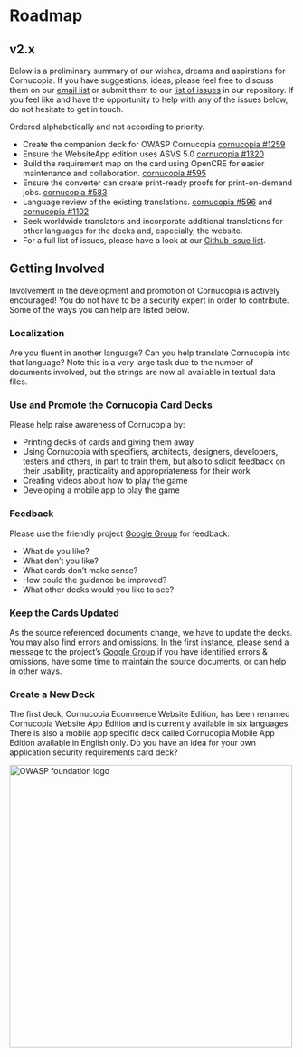 # Roadmap

## v2.x

Below is a preliminary summary of our wishes, dreams and aspirations for Cornucopia. If you have suggestions, ideas, please feel free to discuss them on our [email list](https://groups.google.com/a/owasp.org/g/cornucopia-project 'OWASP Cornucopia google mailing list [external]') or submit them to our [list of issues](https://github.com/OWASP/cornucopia/issues 'OWASP Cornucopia Github issues [external]') in our repository. 
If you feel like and have the opportunity to help with any of the issues below, do not hesitate to get in touch.

Ordered alphabetically and not according to priority.

- Create the companion deck for OWASP Cornucopia [cornucopia #1259](https://github.com/OWASP/cornucopia/issues/1259 'OWASP Cornucopia Github issue [external]')
- Ensure the WebsiteApp edition uses ASVS 5.0 [cornucopia #1320](https://github.com/OWASP/cornucopia/issues/1320 'OWASP Cornucopia Github issue [external]')
- Build the requirement map on the card using OpenCRE for easier maintenance and collaboration. [cornucopia #595](https://github.com/OWASP/cornucopia/issues/595 'OWASP Cornucopia Github issue [external]')
- Ensure the converter can create print-ready proofs for print-on-demand jobs. [cornucopia #583](https://github.com/OWASP/cornucopia/issues/583 'OWASP Cornucopia Github issue [external]')
- Language review of the existing translations. [cornucopia #596](https://github.com/OWASP/cornucopia/issues/596 'OWASP Cornucopia Github issue [external]') and [cornucopia #1102](https://github.com/OWASP/cornucopia/issues/1102)
- Seek worldwide translators and incorporate additional translations for other languages for the decks and, especially, the website.
- For a full list of issues, please have a look at our [Github issue list](https://github.com/OWASP/cornucopia/issues).

## Getting Involved

Involvement in the development and promotion of Cornucopia is actively encouraged! You do not have to be a security expert in order to contribute. Some of the ways you can help are listed below.

### Localization

Are you fluent in another language? Can you help translate Cornucopia into that language? Note this is a very large task due to the number of documents involved, but the strings are now all available in textual data files.

### Use and Promote the Cornucopia Card Decks

Please help raise awareness of Cornucopia by:


- Printing decks of cards and giving them away
- Using Cornucopia with specifiers, architects, designers, developers, testers and others, in part to train them, but also to solicit feedback on their usability, practicality and appropriateness for their work
- Creating videos about how to play the game
- Developing a mobile app to play the game


### Feedback

Please use the friendly project [Google Group](https://groups.google.com/a/owasp.org/forum/#!forum/cornucopia-project 'OWASP Cornucopia google mailing list [external]') for feedback:

- What do you like?
- What don’t you like?
- What cards don’t make sense?
- How could the guidance be improved?
- What other decks would you like to see?

### Keep the Cards Updated

As the source referenced documents change, we have to update the decks. You may also find errors and omissions. In the first instance, please send a message to the project’s [Google Group](https://groups.google.com/a/owasp.org/forum/#!forum/cornucopia-project 'OWASP Cornucopia google mailing list [external]') if you have identified errors &amp; omissions, have some time to maintain the source documents, or can help in other ways.

### Create a New Deck

The first deck, Cornucopia Ecommerce Website Edition, has been renamed Cornucopia Website App Edition and is currently available in six languages. There is also a mobile app specific deck called Cornucopia Mobile App Edition available in English only. Do you have an idea for your own application security requirements card deck?

<img title="OWASP Foundation logo" alt="OWASP foundation logo" src="/images/owasp-logo.png" width="500vw"/>
